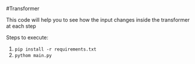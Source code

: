 #Transformer


This code will help you to see how the input changes inside the transformer at each step

Steps to execute:

1. `pip install -r requirements.txt`
2. `pythom main.py`